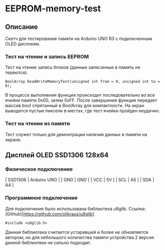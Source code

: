 # EEPROM-memory-test

## Описание
Скетч для тестирования памяти на Arduino UNO R3 с подключенным OLED дисплеем.

### Тест на чтение и запись EEPROM

Тест на чтение запись блоков (данные записанные в память не теряются).
```
BoolArray ReadWriteMemoryTest(unsigned int from = 0, unsigned int to = 0);
```
В процессе выполнения функции происходит последовательно во все ячейки памяти 0x00, затем 0xFF. После завершения функция передает массив bool спрятанный в BoolArray для компактности. На экран выводится пустые пиксели в местах, где тест ячейки пройден неудачно.

### Тест на чтение из памяти

Тест служет только для демонтрации наличия данных в памяти на экране.

## Дисплей OLED SSD1306 128x64

### Физическое подключение

| SSD1306 | Arduino UNO |
| GND | GND |
| VCC | 5V |
| SCL | A5 |
| SDA | A4 |

### Программное подключение

Для подключения было использована библиотека u8glib. 
Cсылка: (Github)[https://github.com/olikraus/u8glib]
```
#include <u8glib.h>
```
Данная библиотека считается устаревшей и более не обновляется автором, но для небольшого количества памяти устройства 2 версия данной библиотеки не сильно подходит.
